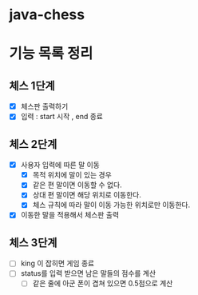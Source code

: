 # java-chess

# 기능 목록 정리

## 체스 1단계
- [x] 체스판 출력하기
- [x] 입력 : start 시작 , end 종료

## 체스 2단계
- [x] 사용자 입력에 따른 말 이동
    - [x] 목적 위치에 말이 있는 경우
    - [x] 같은 편 말이면 이동할 수 없다.
    - [x] 상대 편 말이면 해당 위치로 이동한다.
    - [x] 체스 규칙에 따라 말이 이동 가능한 위치로만 이동한다.
- [x] 이동한 말을 적용해서 체스판 출력

## 체스 3단계
- [ ] king 이 잡히면 게임 종료
- [ ] status를 입력 받으면 남은 말들의 점수를 계산
    - [ ] 같은 줄에 아군 폰이 겹쳐 있으면 0.5점으로 계산